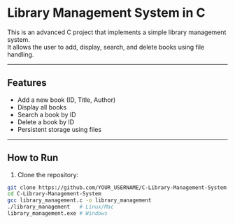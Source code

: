 # Library Management System in C

This is an advanced C project that implements a simple library management system.  
It allows the user to add, display, search, and delete books using file handling.

---

## Features
- Add a new book (ID, Title, Author)  
- Display all books  
- Search a book by ID  
- Delete a book by ID  
- Persistent storage using files  

---

## How to Run

1. Clone the repository:
```bash
git clone https://github.com/YOUR_USERNAME/C-Library-Management-System.git
cd C-Library-Management-System
gcc library_management.c -o library_management
./library_management   # Linux/Mac
library_management.exe # Windows






